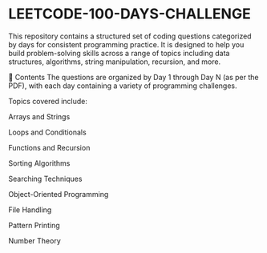 # LEETCODE-100-DAYS-CHALLENGE
This repository contains a structured set of coding questions categorized by days for consistent programming practice. It is designed to help you build problem-solving skills across a range of topics including data structures, algorithms, string manipulation, recursion, and more.

📘 Contents
The questions are organized by Day 1 through Day N (as per the PDF), with each day containing a variety of programming challenges.

Topics covered include:

Arrays and Strings

Loops and Conditionals

Functions and Recursion

Sorting Algorithms

Searching Techniques

Object-Oriented Programming

File Handling

Pattern Printing

Number Theory

